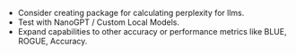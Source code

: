 - Consider creating package for calculating perplexity for llms.
- Test with NanoGPT / Custom Local Models.
- Expand capabilities to other accuracy or performance metrics like BLUE, ROGUE, Accuracy.